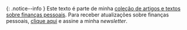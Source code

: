 {: .notice--info }
Este texto é parte de minha [coleção de artigos e textos sobre finanças pessoais](/finance-pt). Para receber atualizações sobre finanças pessoais, [clique aqui](https://edu-on-money.ck.page/25983452fa) e assine a minha n*ewsletter*.